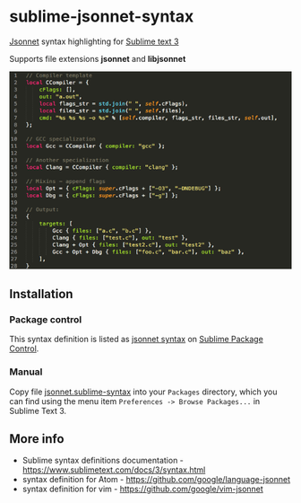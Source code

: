 # sublime-jsonnet-syntax
[Jsonnet](http://jsonnet.org/) syntax highlighting for [Sublime text 3](https://www.sublimetext.com/)

Supports file extensions **jsonnet** and **libjsonnet**

![screenshot of Jsonnet syntax highlighting](https://raw.githubusercontent.com/gburiola/sublime-jsonnet-syntax/master/screenshot.png)

## Installation
### Package control
This syntax definition is listed as [jsonnet syntax](https://sublime.wbond.net/packages/jsonnet%20syntax) on [Sublime Package Control](https://packagecontrol.io/).

### Manual
Copy file [jsonnet.sublime-syntax](https://raw.githubusercontent.com/gburiola/sublime-jsonnet-syntax/master/jsonnet.sublime-syntax) into your `Packages` directory, which you can find using the menu item `Preferences -> Browse Packages...` in Sublime Text 3.

## More info

* Sublime syntax definitions documentation - https://www.sublimetext.com/docs/3/syntax.html
* syntax definition for Atom - https://github.com/google/language-jsonnet
* syntax definition for vim - https://github.com/google/vim-jsonnet

